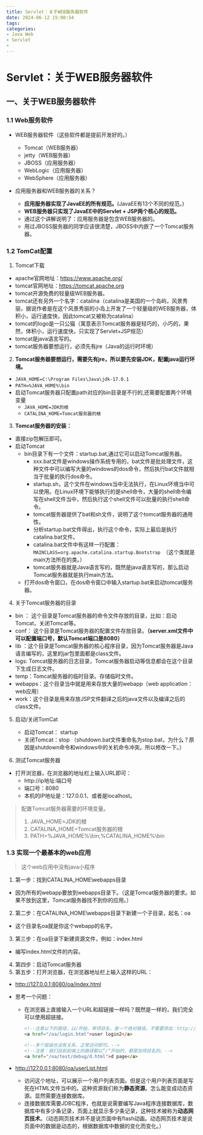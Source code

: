 ```yaml
---
title: Servlet：关于WEB服务器软件
date: 2024-06-12 15:00:54
tags:
categories:
- Java Web
- Servlet
- 
---
```



# Servlet：关于WEB服务器软件

## 一、关于WEB服务器软件

### 1.1 Web服务软件

- WEB服务器软件（这些软件都是提前开发好的。）
    - Tomcat（WEB服务器）
    - jetty（WEB服务器）
    - JBOSS（应用服务器）
    - WebLogic（应用服务器）
    - WebSphere（应用服务器）



- 应用服务器和WEB服务器的关系？
    - **应用服务器实现了JavaEE的所有规范。**(JavaEE有13个不同的规范。)
    - **WEB服务器只实现了JavaEE中的Servlet + JSP两个核心的规范。**
    - 通过这个讲解说明了：应用服务器是包含WEB服务器的。
    - 用过JBOSS服务器的同学应该很清楚，JBOSS中内嵌了一个Tomcat服务器。



### 1.2 TomCat配置

1. Tomcat下载
- apache官网地址：https://www.apache.org/
- tomcat官网地址：https://tomcat.apache.org
- tomcat开源免费的轻量级WEB服务器。
- tomcat还有另外一个名字：catalina（catalina是美国的一个岛屿，风景秀丽，据说作者是在这个风景秀丽的小岛上开发了一个轻量级的WEB服务器，体积小，运行速度快，因此tomcat又被称为catalina）
- tomcat的logo是一只公猫（寓意表示Tomcat服务器是轻巧的，小巧的，果然，体积小，运行速度快，只实现了Servlet+JSP规范）
- tomcat是java语言写的。
- tomcat服务器要想运行，必须先有jre（Java的运行时环境）



2. **Tomcat服务器要想运行，需要先有jre，所以要先安装JDK，配置java运行环境。**

- `JAVA_HOME=C:\Program Files\Java\jdk-17.0.1`
- `PATH=%JAVA_HOME%\bin`
- 启动Tomcat服务器只配置path对应的bin目录是不行的,还需要配置两个环境变量
    - `JAVA_HOME=JDK的根`
    - `CATALINA_HOME=Tomcat服务器的根`



3. **Tomcat服务器的安装：**

- 直接zip包解压即可。
- 启动Tomcat
    - bin目录下有一个文件：startup.bat,通过它可以启动Tomcat服务器。
        - xxx.bat文件是windows操作系统专用的，bat文件是批处理文件，这种文件中可以编写大量的windows的dos命令，然后执行bat文件就相当于批量的执行dos命令。
        - startup.sh，这个文件在windows当中无法执行，在Linux环境当中可以使用。在Linux环境下能够执行的是shell命令，大量的shell命令编写在shell文件当中，然后执行这个shell文件可以批量的执行shell命令。
        - tomcat服务器提供了bat和sh文件，说明了这个tomcat服务器的通用性。
        - 分析startup.bat文件得出，执行这个命令，实际上最后是执行catalina.bat文件。
        - catalina.bat文件中有这样一行配置：`MAINCLASS=org.apache.catalina.startup.Bootstrap `（这个类就是main方法所在的类。）
        - tomcat服务器就是Java语言写的，既然是java语言写的，那么启动Tomcat服务器就是执行main方法。
    - 打开dos命令窗口，在dos命令窗口中输入startup.bat来启动tomcat服务器。



4. 关于Tomcat服务器的目录
- bin ： 这个目录是Tomcat服务器的命令文件存放的目录，比如：启动Tomcat，关闭Tomcat等。
- conf： 这个目录是Tomcat服务器的配置文件存放目录。**（server.xml文件中可以配置端口号，默认Tomcat端口是8080）**
- lib ：这个目录是Tomcat服务器的核心程序目录，因为Tomcat服务器是Java语言编写的，这里的jar包里面都是class文件。
- logs: Tomcat服务器的日志目录，Tomcat服务器启动等信息都会在这个目录下生成日志文件。
- temp：Tomcat服务器的临时目录。存储临时文件。
- webapps：这个目录当中就是用来存放大量的webapp（web application：web应用）
- work：这个目录是用来存放JSP文件翻译之后的java文件以及编译之后的class文件。


5. 启动/关闭TomCat

    - 启动Tomcat： startup
    - 关闭Tomcat：stop （shutdown.bat文件重命名为stop.bat，为什么？原因是shutdown命令和windows中的关机命令冲突。所以修改一下。）
6. 测试Tomcat服务器
- 打开浏览器，在浏览器的地址栏上输入URL即可：
    - http://ip地址:端口号
    - 端口号：8080
    - 本机的IP地址是：127.0.0.1、或者是localhost。

>配置Tomcat服务器需要的环境变量。
>1. JAVA_HOME=JDK的根
>2. CATALINA_HOME=Tomcat服务器的根
>3. PATH=%JAVA_HOME%\bin;%CATALINA_HOME%\bin

### 1.3 实现一个最基本的web应用

> 这个web应用中没有java小程序

1. 第一步：找到CATALINA_HOME\webapps目录

- 因为所有的webapp要放到webapps目录下。（这是Tomcat服务器的要求。如果不放到这里，Tomcat服务器找不到你的应用。）
2. 第二步：在CATALINA_HOME\webapps目录下新建一个子目录，起名：oa

- 这个目录名oa就是你这个webapp的名字。
3. 第三步：在oa目录下新建资源文件，例如：index.html

- 编写index.html文件的内容。
4. 第四步：启动Tomcat服务器
5. 第五步：打开浏览器，在浏览器地址栏上输入这样的URL：

- http://127.0.0.1:8080/oa/index.html

- 思考一个问题：

    - 在浏览器上直接输入一个URL和超链接一样吗？既然是一样的，我们完全可以使用超链接。

      ```html
      <!--注意以下的路径，以/开始，带项目名，是一个绝对路径。不需要添加：http://127.0.0.1:8080-->
      <a href="/oa/login.html">user login2</a>
      
      <!--多个层级也没有关系，正常访问即可。-->
      <!--注意：我们目前前端上的路径都以“/”开始的，都是加项目名的。-->
      <a href="/oa/test/debug/d.html">d page</a>
      ```


- http://127.0.0.1:8080/oa/userList.html
    - 访问这个地址，可以展示一个用户列表页面。但是这个用户列表页面是写死在HTML文件当中的。这种资源我们称为**静态资源**。怎么能变成动态资源。显然需要连接数据库。
    - 连接数据库需要JDBC程序，也就是说需要编写Java程序连接数据库，数据库中有多少条记录，页面上就显示多少条记录，这种技术被称为**动态网页技术**。（动态网页技术并不是说页面中有flash动画。动态网页技术是说页面中的数据是动态的，根据数据库中数据的变化而变化。）
